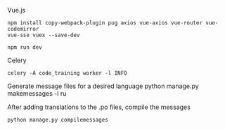 Vue.js

    npm install copy-webpack-plugin pug axios vue-axios vue-router vue-codemirror
    vue-sse vuex --save-dev

    npm run dev

Celery

    celery -A code_training worker -l INFO

Generate message files for a desired language
    python manage.py makemessages -l ru
 
After adding translations to the .po files, compile the messages

    python manage.py compilemessages
